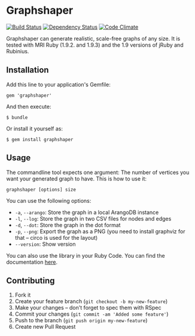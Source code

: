 # Graphshaper

[![Build Status](https://secure.travis-ci.org/moonglum/graphshaper.png?branch=master)](http://travis-ci.org/moonglum/graphshaper)
[![Dependency Status](https://gemnasium.com/moonglum/graphshaper.png)](https://gemnasium.com/moonglum/graphshaper)
[![Code Climate](https://codeclimate.com/badge.png)](https://codeclimate.com/github/moonglum/graphshaper)

Graphshaper can generate realistic, scale-free graphs of any size. It is tested with MRI Ruby (1.9.2. and 1.9.3) and the 1.9 versions of jRuby and Rubinius.

## Installation

Add this line to your application's Gemfile:

    gem 'graphshaper'

And then execute:

    $ bundle

Or install it yourself as:

    $ gem install graphshaper

## Usage

The commandline tool expects one argument: The number of vertices you want your generated graph to have. This is how to use it:

    graphshaper [options] size

You can use the following options:

* `-a`, `--arango`: Store the graph in a local ArangoDB instance
* `-l`, `--log`: Store the graph in two CSV files for nodes and edges
* `-d`, `--dot`: Store the graph in the dot format
* `-p`, `--png`: Export the graph as a PNG (you need to install graphviz for that – circo is used for the layout)
* `--version`: Show version

You can also use the library in your Ruby Code. You can find the documentation [here](http://rubydoc.info/github/moonglum/graphshaper).

## Contributing

1. Fork it
2. Create your feature branch (`git checkout -b my-new-feature`)
3. Make your changes – don't forget to spec them with RSpec
4. Commit your changes (`git commit -am 'Added some feature'`)
5. Push to the branch (`git push origin my-new-feature`)
6. Create new Pull Request
